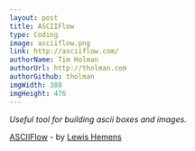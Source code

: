 ```yaml
---
layout: post
title: ASCIIFlow
type: Coding
image: asciiflow.png
link: http://asciiflow.com/
authorName: Tim Holman
authorUrl: http://tholman.com
authorGithub: tholman
imgWidth: 388
imgHeight: 476
---
```


_Useful tool for building ascii boxes and images._

[ASCIIFlow](http://asciiflow.com/) - by [Lewis Hemens](https://plus.google.com/+LewisHemens)

